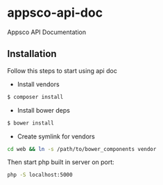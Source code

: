 # appsco-api-doc
Appsco API Documentation

Installation
---------------

Follow this steps to start using api doc

- Install vendors 


```bash
$ composer install
```

- Install bower deps

```bash
$ bower install
```

- Create symlink for vendors 

```bash
cd web && ln -s /path/to/bower_components vendor
```

Then start php built in server on port:

```bash
php -S localhost:5000 
```


